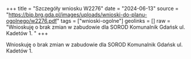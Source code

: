 +++
title = "Szczegóły wniosku W2276"
date = "2024-06-13"
source = "https://bip.brg.gda.pl/images/uploads/wnioski-do-planu-ogolnego/w2276.pdf"
tags = ["wnioski-ogolne"]
geolinks = []
raw = "Wnioskuję o brak zmian w zabudowie dla SOROD Komunalnik Gdańsk ul. Kadetów 1. "
+++

Wnioskuję o brak zmian w zabudowie dla SOROD Komunalnik Gdańsk ul. Kadetów 1.



